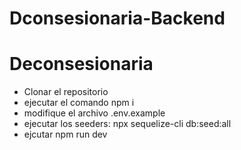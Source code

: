 # Dconsesionaria-Backend

# Deconsesionaria
<ul>
<li>Clonar el repositorio</li> 
<li>ejecutar el comando  npm i </li>
<li>modifique el archivo .env.example</li>
<li>ejecutar los seeders: npx sequelize-cli db:seed:all</li>
<li>ejcutar npm run dev</li>
</ul>
